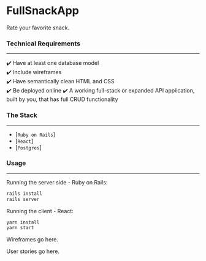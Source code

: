 # FullSnackApp

Rate your favorite snack.

### Technical Requirements

---

:heavy_check_mark: Have at least one database model <br>
:heavy_check_mark: Include wireframes <br>
:heavy_check_mark: Have semantically clean HTML and CSS <br>
:heavy_check_mark: Be deployed online
:heavy_check_mark: A working full-stack or expanded API application, built by you, that has full CRUD functionality

### The Stack

---

- [`Ruby on Rails`]
- [`React`]
- [`Postgres`]


### Usage

---

Running the server side - Ruby on Rails:

```sh
rails install
rails server
```

Running the client - React:

```sh
yarn install
yarn start
```
Wireframes go here. 

User stories go here. 